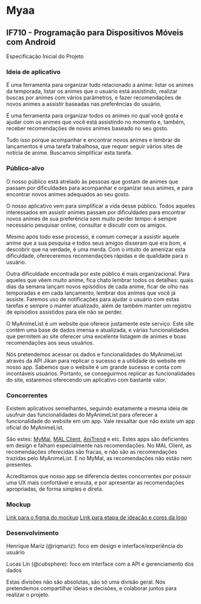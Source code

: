 ﻿ # Myaa
## IF710 - Programação para Dispositivos Móveis com Android
Especificação Inicial do Projeto

### Ideia de aplicativo
É uma ferramenta para organizar tudo relacionado a anime: listar os animes da temporada, listar os animes que o usuário está assistindo, realizar buscas por animes com vários parâmetros, e fazer recomendações de novos animes a assistir baseadas nas preferências do usuário.

É uma ferramenta para organizar todos os animes no qual você gosta e ajudar com os animes que você está assistindo no momento e, também, receber recomendações de novos animes baseado no seu gosto.

Tudo isso porque acompanhar e encontrar novos animes e lembrar de lançamentos é uma tarefa trabalhosa, que requer seguir vários sites de notícia de anime. Buscamos simplificar esta tarefa.

### Público-alvo
O nosso público está atrelado às pessoas que gostam de animes que passam por dificuldades para acompanhar e organizar seus animes, e para encontrar novos animes adequados ao seu gosto.

O nosso aplicativo vem para simplificar a vida desse público. Todos aqueles interessados em assistir animes passam por dificuldades para encontrar novos animes de sua preferência sem muito perder tempo: é sempre necessário pesquisar online, consultar e discutir com os amigos.

Mesmo após todo esse processo, é comum começar a assistir aquele anime que a sua pesquisa e todos seus amigos disseram que era bom, e descobrir que na verdade, é uma merda. Com o intuito de amenizar esta dificuldade, ofereceremos recomendações rápidas e de qualidade para o usuário.

Outra dificuldade encontrada por este público é mais organizacional. Para aqueles que vêem muito anime, fica chato lembrar todos os detalhes: quais dias da semana lançam novos episódios de cada anime, ficar de olho nas temporadas e em cada lançamento, lembrar dos animes que você já assiste. Faremos uso de notificações para ajudar o usuário com estas tarefas e sempre o manter atualizado, além de também manter um registro de episódios assistidos para ele não se perder.

O MyAnimeList é um website que oferece justamente este serviço. Este site contém uma base de dados imensa e atualizada, e várias funcionalidades que permitem ao site oferecer uma excelente listagem de animes e boas recomendações aos seus usuários.

Nós pretendemos acessar os dados e funcionalidades do MyAnimeList através da API Jikan para replicar o sucesso e a utilidade do website em nosso app. Sabemos que o website é um grande sucesso e conta com incontáveis usuários. Portanto, se conseguirmos replicar as funcionalidades do site, estaremos oferecendo um aplicativo com bastante valor.

### Concorrentes
Existem aplicativos semelhantes, seguindo exatamente a mesma ideia de usufruir das funcionalidades do MyAnimeList para oferecer a funcionalidade do website em um app. Vale ressaltar que não existe um app oficial do MyAnimeList.

São estes: [MyMal](https://play.google.com/store/apps/details?id=com.shababcreative.mymal), [MAL Client](https://play.google.com/store/apps/details?id=com.drutol.malclient), [AniTrend](https://play.google.com/store/apps/details?id=com.mxt.anitrend) e etc. Estes apps são deficientes em design e falham especialmente nas recomendações. No MAL Client, as recomendações oferecidas são fracas, e não são as recomendações trazidas pelo MyAnimeList. E no MyMal, as recomendações não estão nem presentes.

Acreditamos que nosso app se diferencia destes concorrentes por possuir uma UX mais confortável e enxuta, e por apresentar as recomendações apropriadas, de forma simples e direta.

### Mockup
[Link para o figma do mockup](https://www.figma.com/file/F98OF72luc4VhIHQ90w0nj/Myaa-Mockups?node-id=0%3A1)
[Link para etapa de ideação e cores da logo](https://www.figma.com/file/KrbC9fFt5JWE12qM9lQkbA/Myaa-(Logo)-%2B-paleta?node-id=0%3A1)

### Desenvolvimento
Henrique Mariz (@riqmariz): foco em design e interface/experiência do usuário

Lucas Lin (@cubsphere): foco em interface com a API e gerenciamento dos dados

Estas divisões não são absolutas, são só uma divisão geral. Nós pretendemos compartilhar ideias e decisões, e colaborar juntos para realizar o projeto.